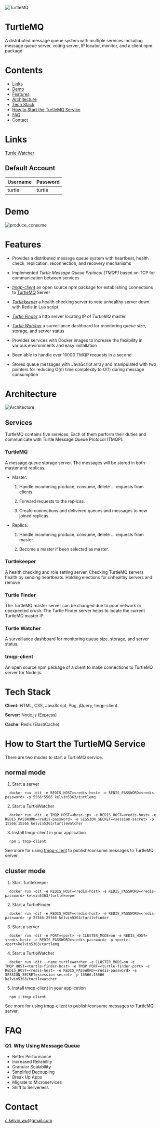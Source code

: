 
![TurtleMQ](https://user-images.githubusercontent.com/57265307/195789115-d8d5f253-d5f5-461c-aa4a-43943cfbf896.png)

# TurtleMQ

A distributed message queue system with multiple services 
including message queue server, voting server, IP locator, 
monitor, and a client npm package
# Contents

- [Links](#Links)
- [Demo](#Demo)
- [Features](#Features)
- [Architecture](#Architecture)
- [Tech Stack](#Tech-Stack)
- [How to Start the TurtleMQ Service](#How-to-Start-the-TurtleMQ-Service)
- [FAQ](#FAQ)
- [Contact](#Contact)

# Links

[Turtle Watcher](https://turtlemq.com)

## Default Account
Username  | Password |
--------- | -------- |
turtle    | turtle |

# Demo

![produce_consume](https://user-images.githubusercontent.com/57265307/195866415-938187c1-3adf-4fb5-818d-6b25c18d9055.gif)

# Features
 
* Provides a distributed message queue system with heartbeat, health check, 
  replication, reconnection, and recovery mechanisms

* Implemented *Turtle Message Queue Protocol (TMQP)* based on TCP 
  for communication between services

* [*tmqp-client*](https://www.npmjs.com/package/tmqp-client) an open source npm package for 
  establishing connections to [TurtleMQ](https://github.com/CKelvinWu/turtlemq/) Server 

* [*Turtlekeeper*](https://github.com/CKelvinWu/turtlekeeper) a health checking server to 
  vote unhealthy server down with Redis in Lua script 

* [*Turtle Finder*](https://github.com/CKelvinWu/turtlekeeper/tree/main/turtleFinder) a http server locating IP of *TurtleMQ* master 

* [*Turtle Watcher*](https://github.com/CKelvinWu/turtlemq/tree/main/turtleWatcher) a surveillance dashboard 
  for monitoring queue size, storage, and server status 

* Provides services with Docker images to increase 
  the flexibility in various environments and easy installation

* Been able to handle over 10000 TMQP requests in a second

* Stored queue messages with JavaScript array and manipulated 
  with two pointers for reducing O(n) time complexity to O(1) during message consumption

# Architecture

![Architecture](https://user-images.githubusercontent.com/57265307/195824205-2bc5bf52-423d-4e00-b2a4-523fa442f736.png)

## Services

TurtleMQ contains five services. Each of them perform their duties and communicate with 
Turtle Message Queue Protocol (TMQP).

### TurtleMQ
A message queue storage server. The messages will be stored in both master and replicas.

  * Master: 

    1. Handle incomming produce, consume, delete ... requests from clients.

    2. Forward requests to the replicas.

    3. Create connections and delivered queues and messages to new joined replicas. 
    
  * Replica: 

    1. Handle incomming produce, consume, delete ... requests from master.

    2. Become a master if been selected as master. 

### Turtlekeeper

  A health checking and role setting server. Checking TurtleMQ servers health by 
  sending heartbeats. Holding elections for unhealthy servers and remove

### Turtle Finder

  The TurtleMQ master server can be changed due to poor network or upexpected crush.
  The Turtle Finder server helps to locate the current TurtleMQ master IP.

### Turtle Watcher

  A surveillance dashboard for monitoring queue size, storage, 
  and server status. 

### tmqp-client

  An open source npm package of a client to make connections to TurtleMQ server for Node.js.


# Tech Stack

**Client:** HTML, CSS, JavaScript, Pug, jQuery, tmqp-client

**Server:** Node.js (Express)

**Cache:** Redis (ElastiCache)


# How to Start the TurtleMQ Service

There are two modes to start a TurtleMQ service.

## normal mode

1. Start a server

  ```shell
    docker run -dit -e REDIS_HOST=<redis-host> -e REDIS_PASSWORD=<redis-password> -p 5566:5566 kelvin5363/turtlemq
  ```

2. Start a TurtleWatcher

  ```shell
    docker run -dit -e TMQP_HOST=<host-ip> -e REDIS_HOST=<redis-host> -e REDIS_PASSWORD=<redis-password> -e SESSION_SECRET=<session-secret> -p 15566:15566 kelvin5363/turtlewatcher
  ```

3. Install tmqp-client in your application

  ```shell
    npm i tmqp-client
  ```

See more for using [tmqp-client](https://www.npmjs.com/package/tmqp-client) to publish/consume messages to TurtleMQ server.

## cluster mode

1. Start Turtlekeeper

  ```shell
    docker run -dit -e REDIS_HOST=<redis-host> -e REDIS_PASSWORD=<redis-password> kelvin5363/turtlekeeper  
  ```

2. Start a TurtleFinder

  ```shell
    docker run -dit -e REDIS_HOST=<redis-host> -e REDIS_PASSWORD=<redis-password> -p 25566:25566 kelvin5363/turtlefinder 
  ```

3. Start a server

  ```shell
    docker run -dit -e PORT=<port> -e CLUSTER_MODE=on -e REDIS_HOST=<redis-host> -e REDIS_PASSWORD=<redis-password> -p <port>:<port>kelvin5363/turtlemq
  ```

4. Start a TurtleWatcher

  ```shell
    docker run -dit --name turtlewatcher -e CLUSTER_MODE=on -e TMQP_HOST=<turtle-finder-host> -e TMQP_PORT=<turtle-finder-port> -e REDIS_HOST=<redis-host> -e REDIS_PASSWORD=<redis-password> -e SESSION_SECRET=<session-secret> -p 15566:15566 kelvin5363/turtlewatcher
  ```

5. Install tmqp-client in your application

  ```shell
    npm i tmqp-client
  ```

See more for using [tmqp-client](https://www.npmjs.com/package/tmqp-client) to publish/consume messages to TurtleMQ server.

# FAQ

### Q1. Why Using Message Queue

* Better Performance
* Increased Reliability
* Granular Scalability
* Simplifed Decoupling
* Break Up Apps
* Migrate to Microservices
* Shift to Serverless

# Contact

c.kelvin.wu@gmail.com

